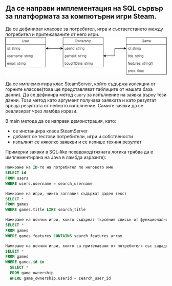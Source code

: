 Да се направи имплементация на SQL сървър за платформата за компютърни игри Steam.
--

Да се дефинират класове за потребител, игра и съответствието между потребител и притежаваните от него игри.
![Tables](./Tables.png)

Да се имплементира клас SteamServer, който съдържа колекции от горните класове(това ще представляват таблиците от нашата база данни). Да се дефинира метод `query` за изпълнение на заявка върху тези данни. Този метод като аргумент получава заявката и като резултат връща резултата от нейното изпълнение. Самите заявки да се реализират чрез ламбда изрази.

В main метода да се направи демонстрация, като:
- се инстанцира класа SteamServer
- добавят се тестови потребители, игри и собствености
- изпълнят се няколко заявкви и се изпише техния резултат

Примерни заявки в SQL-like псевдокод(тяхната логика трябва да е имплементирана на Java в ламбда изразите):
```sql
Намиране на ID-то на потребител по неговото име
SELECT id
FROM users
WHERE users.username = search_username
```

```sql
Намиране на игри, чиито заглавия съдържат даден текст
SELECT *
FROM games
WHERE games.title LIKE search_title
```

```sql
Намиране на всички игри, които съдържат търсения списък от функционалности
SELECT *
FROM games
WHERE games.features CONTAINS search_features_array
```

```sql
Намиране на всички игри, които са притежавани от потребителя със зададеното ID
SELECT *
FROM games
WHERE games.id in
  SELECT *
  FROM game_ownership
  WHERE game_ownership.userid = search_user_id
```
